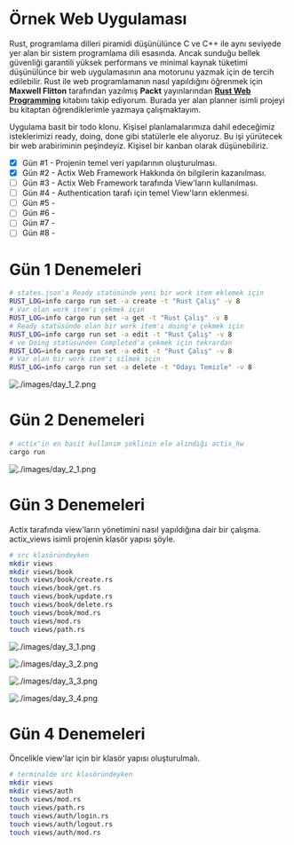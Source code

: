 # Örnek Web Uygulaması

Rust, programlama dilleri piramidi düşünülünce C ve C++ ile aynı seviyede yer alan bir sistem programlama dili esasında. Ancak sunduğu bellek güvenliği garantili yüksek performans ve minimal kaynak tüketimi düşünülünce bir web uygulamasının ana motorunu yazmak için de tercih edilebilir. Rust ile web programlamanın nasıl yapıldığını öğrenmek için **Maxwell Flitton** tarafından yazılmış **Packt** yayınlarından **[Rust Web Programming](https://www.amazon.com/Rust-Web-Programming-hands-programming/dp/1800560818)** kitabını takip ediyorum. Burada yer alan planner isimli projeyi bu kitaptan öğrendiklerimle yazmaya çalışmaktayım.

Uygulama basit bir todo klonu. Kişisel planlamalarımıza dahil edeceğimiz isteklerimizi ready, doing, done gibi statülerle ele alıyoruz. Bu işi yürütecek bir web arabiriminin peşindeyiz. Kişisel bir kanban olarak düşünebiliriz.

- [x] Gün #1 - Projenin temel veri yapılarının oluşturulması.
- [x] Gün #2 - Actix Web Framework Hakkında ön bilgilerin kazanılması.
- [ ] Gün #3 - Actix Web Framework tarafında View'ların kullanılması.
- [ ] Gün #4 - Authentication tarafı için temel View'ların eklenmesi. 
- [ ] Gün #5 -
- [ ] Gün #6 -
- [ ] Gün #7 -
- [ ] Gün #8 -

# Gün 1 Denemeleri

```bash
# states.json'a Ready statüsünde yeni bir work item eklemek için
RUST_LOG=info cargo run set -a create -t "Rust Çalış" -v 8
# Var olan work item'ı çekmek için
RUST_LOG=info cargo run set -a get -t "Rust Çalış" -v 8
# Ready statüsünde olan bir work item'ı doing'e çekmek için
RUST_LOG=info cargo run set -a edit -t "Rust Çalış" -v 8
# ve Doing statüsünden Completed'a çekmek için tekrardan
RUST_LOG=info cargo run set -a edit -t "Rust Çalış" -v 8
# Var olan bir work item'ı silmek için
RUST_LOG=info cargo run set -a delete -t "Odayı Temizle" -v 8
```

![./images/day_1_2.png](./images/day_1_2.png)

# Gün 2 Denemeleri

```bash
# actix'in en basit kullanım şeklinin ele alındığı actix_hw
cargo run
```

![./images/day_2_1.png](./images/day_2_1.png)

# Gün 3 Denemeleri

Actix tarafında view'ların yönetimini nasıl yapıldığına dair bir çalışma. actix_views isimli projenin klasör yapısı şöyle.

```bash
# src klasöründeyken
mkdir views
mkdir views/book
touch views/book/create.rs
touch views/book/get.rs
touch views/book/update.rs
touch views/book/delete.rs
touch views/book/mod.rs
touch views/mod.rs
touch views/path.rs
```

![./images/day_3_1.png](./images/day_3_1.png)

![./images/day_3_2.png](./images/day_3_2.png)

![./images/day_3_3.png](./images/day_3_3.png)

![./images/day_3_4.png](./images/day_3_4.png)

# Gün 4 Denemeleri

Öncelikle view'lar için bir klasör yapısı oluşturulmalı.

```bash
# terminalde src klasöründeyken
mkdir views
mkdir views/auth
touch views/mod.rs
touch views/path.rs
touch views/auth/login.rs
touch views/auth/logout.rs
touch views/auth/mod.rs
```

